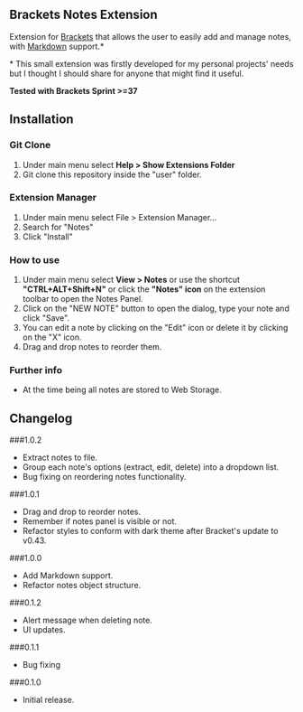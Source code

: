 ## Brackets Notes Extension

Extension for [Brackets](https://github.com/adobe/brackets) that allows the user to easily add and manage notes, with [Markdown](http://daringfireball.net/projects/markdown/) support.\*

\* This small extension was firstly developed for my personal projects' needs but I thought I should share for anyone that might find it useful.

**Tested with Brackets Sprint >=37**

## Installation

### Git Clone
1. Under main menu select **Help > Show Extensions Folder**
2. Git clone this repository inside the "user" folder.

### Extension Manager
1. Under main menu select File > Extension Manager...
2. Search for "Notes"
3. Click "Install"

### How to use
1. Under main menu select **View > Notes** or use the shortcut **"CTRL+ALT+Shift+N"** or click the **"Notes" icon** on the extension toolbar to open the Notes Panel.
2. Click on the "NEW NOTE" button to open the dialog, type your note and click "Save".
3. You can edit a note by clicking on the "Edit" icon or delete it by clicking on the "X" icon.
4. Drag and drop notes to reorder them.

### Further info
- At the time being all notes are stored to Web Storage.

## Changelog
###1.0.2
- Extract notes to file.
- Group each note's options (extract, edit, delete) into a dropdown list.
- Bug fixing on reordering notes functionality.

###1.0.1
- Drag and drop to reorder notes.
- Remember if notes panel is visible or not.
- Refactor styles to conform with dark theme after Bracket's update to v0.43.

###1.0.0
- Add Markdown support.
- Refactor notes object structure.

###0.1.2
- Alert message when deleting note.
- UI updates.

###0.1.1
- Bug fixing

###0.1.0
- Initial release.